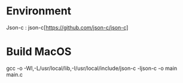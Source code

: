 # Environment

Json-c : json-c[https://github.com/json-c/json-c]

# Build MacOS

gcc -o -Wl,-L/usr/local/lib,-I/usr/local/include/json-c -ljson-c -o main main.c